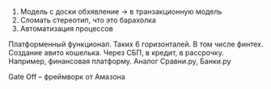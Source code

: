 1. Модель с доски обхявление -> в транзакционную модель 
2. Сломать стереотип, что это барахолка
3. Автоматизация процессов

Платформенный функционал. Таких 6 горизонталей. В том числе финтех. 
Создание авито кошелька. Через СБП, в кредит, в рассрочку. Например, финансовая платформу. Аналог Сравни.ру, Банки.ру 

Gate Off – фреймворк от Амазона


